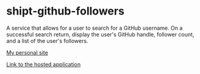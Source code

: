 # shipt-github-followers
A service that allows for a user to search for a GitHub username. On a successful search return, display the user's GitHub handle, follower count, and a list of the user's followers.

[My personal site](http://joeymurphy.me)

[Link to the hosted application](https://shiptgithubfollowers.herokuapp.com/)
